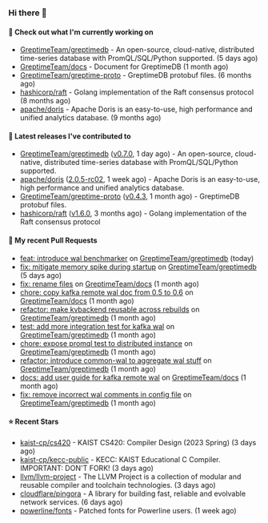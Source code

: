 ### Hi there 👋

#### 👷 Check out what I'm currently working on

- [GreptimeTeam/greptimedb](https://github.com/GreptimeTeam/greptimedb) - An open-source, cloud-native, distributed time-series database with PromQL/SQL/Python supported. (5 days ago)
- [GreptimeTeam/docs](https://github.com/GreptimeTeam/docs) - Document for GreptimeDB (1 month ago)
- [GreptimeTeam/greptime-proto](https://github.com/GreptimeTeam/greptime-proto) - GreptimeDB protobuf files. (6 months ago)
- [hashicorp/raft](https://github.com/hashicorp/raft) - Golang implementation of the Raft consensus protocol (8 months ago)
- [apache/doris](https://github.com/apache/doris) - Apache Doris is an easy-to-use, high performance and unified analytics database. (9 months ago)

#### 🔭 Latest releases I've contributed to

- [GreptimeTeam/greptimedb](https://github.com/GreptimeTeam/greptimedb) ([v0.7.0](https://github.com/GreptimeTeam/greptimedb/releases/tag/v0.7.0), 1 day ago) - An open-source, cloud-native, distributed time-series database with PromQL/SQL/Python supported.
- [apache/doris](https://github.com/apache/doris) ([2.0.5-rc02](https://github.com/apache/doris/releases/tag/2.0.5-rc02), 1 week ago) - Apache Doris is an easy-to-use, high performance and unified analytics database.
- [GreptimeTeam/greptime-proto](https://github.com/GreptimeTeam/greptime-proto) ([v0.4.3](https://github.com/GreptimeTeam/greptime-proto/releases/tag/v0.4.3), 1 month ago) - GreptimeDB protobuf files.
- [hashicorp/raft](https://github.com/hashicorp/raft) ([v1.6.0](https://github.com/hashicorp/raft/releases/tag/v1.6.0), 3 months ago) - Golang implementation of the Raft consensus protocol

#### 🔨 My recent Pull Requests

- [feat: introduce wal benchmarker](https://github.com/GreptimeTeam/greptimedb/pull/3446) on [GreptimeTeam/greptimedb](https://github.com/GreptimeTeam/greptimedb) (today)
- [fix: mitigate memory spike during startup](https://github.com/GreptimeTeam/greptimedb/pull/3418) on [GreptimeTeam/greptimedb](https://github.com/GreptimeTeam/greptimedb) (5 days ago)
- [fix: rename files](https://github.com/GreptimeTeam/docs/pull/799) on [GreptimeTeam/docs](https://github.com/GreptimeTeam/docs) (1 month ago)
- [chore: copy kafka remote wal doc from 0.5 to 0.6](https://github.com/GreptimeTeam/docs/pull/795) on [GreptimeTeam/docs](https://github.com/GreptimeTeam/docs) (1 month ago)
- [refactor: make kvbackend reusable across rebuilds](https://github.com/GreptimeTeam/greptimedb/pull/3202) on [GreptimeTeam/greptimedb](https://github.com/GreptimeTeam/greptimedb) (1 month ago)
- [test: add more integration test for kafka wal](https://github.com/GreptimeTeam/greptimedb/pull/3190) on [GreptimeTeam/greptimedb](https://github.com/GreptimeTeam/greptimedb) (1 month ago)
- [chore: expose promql test to distributed instance](https://github.com/GreptimeTeam/greptimedb/pull/3176) on [GreptimeTeam/greptimedb](https://github.com/GreptimeTeam/greptimedb) (1 month ago)
- [refactor: introduce common-wal to aggregate wal stuff](https://github.com/GreptimeTeam/greptimedb/pull/3171) on [GreptimeTeam/greptimedb](https://github.com/GreptimeTeam/greptimedb) (1 month ago)
- [docs: add user guide for kafka remote wal](https://github.com/GreptimeTeam/docs/pull/782) on [GreptimeTeam/docs](https://github.com/GreptimeTeam/docs) (1 month ago)
- [fix: remove incorrect wal comments in config file](https://github.com/GreptimeTeam/greptimedb/pull/3142) on [GreptimeTeam/greptimedb](https://github.com/GreptimeTeam/greptimedb) (1 month ago)

#### ⭐ Recent Stars

- [kaist-cp/cs420](https://github.com/kaist-cp/cs420) - KAIST CS420: Compiler Design (2023 Spring) (3 days ago)
- [kaist-cp/kecc-public](https://github.com/kaist-cp/kecc-public) - KECC: KAIST Educational C Compiler.  IMPORTANT: DON&#39;T FORK! (3 days ago)
- [llvm/llvm-project](https://github.com/llvm/llvm-project) - The LLVM Project is a collection of modular and reusable compiler and toolchain technologies. (3 days ago)
- [cloudflare/pingora](https://github.com/cloudflare/pingora) - A library for building fast, reliable and evolvable network services. (6 days ago)
- [powerline/fonts](https://github.com/powerline/fonts) - Patched fonts for Powerline users. (1 week ago)
